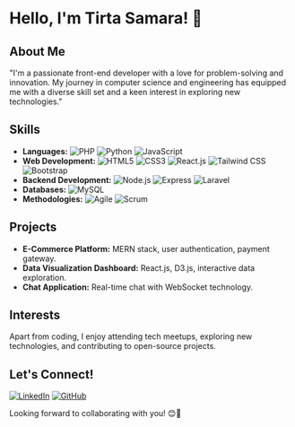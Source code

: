 # Hello, I'm Tirta Samara! 👋

## About Me

"I'm a passionate front-end developer with a love for problem-solving and innovation. My journey in computer science and engineering has equipped me with a diverse skill set and a keen interest in exploring new technologies."

## Skills

- **Languages:** ![PHP](https://img.shields.io/badge/-PHP-777BB4?style=flat-square&logo=php&logoColor=white) ![Python](https://img.shields.io/badge/-Python-3776AB?style=flat-square&logo=python&logoColor=white) ![JavaScript](https://img.shields.io/badge/-JavaScript-F7DF1E?style=flat-square&logo=javascript&logoColor=black)
- **Web Development:** ![HTML5](https://img.shields.io/badge/-HTML5-E34F26?style=flat-square&logo=html5&logoColor=white) ![CSS3](https://img.shields.io/badge/-CSS3-1572B6?style=flat-square&logo=css3&logoColor=white) ![React.js](https://img.shields.io/badge/-React.js-61DAFB?style=flat-square&logo=react&logoColor=black) ![Tailwind CSS](https://img.shields.io/badge/-Tailwind%20CSS-38B2AC?style=flat-square&logo=tailwind-css&logoColor=white) ![Bootstrap](https://img.shields.io/badge/-Bootstrap-7952B3?style=flat-square&logo=bootstrap&logoColor=white)
- **Backend Development:** ![Node.js](https://img.shields.io/badge/-Node.js-339933?style=flat-square&logo=node.js&logoColor=white) ![Express](https://img.shields.io/badge/-Express-000000?style=flat-square&logo=express&logoColor=white) ![Laravel](https://img.shields.io/badge/-Laravel-FF2D20?style=flat-square&logo=laravel&logoColor=white)
- **Databases:** ![MySQL](https://img.shields.io/badge/-MySQL-4479A1?style=flat-square&logo=mysql&logoColor=white)
- **Methodologies:** ![Agile](https://img.shields.io/badge/-Agile-009FDA?style=flat-square) ![Scrum](https://img.shields.io/badge/-Scrum-6DB33F?style=flat-square)


## Projects

- **E-Commerce Platform:** MERN stack, user authentication, payment gateway.
- **Data Visualization Dashboard:** React.js, D3.js, interactive data exploration.
- **Chat Application:** Real-time chat with WebSocket technology.

## Interests

Apart from coding, I enjoy attending tech meetups, exploring new technologies, and contributing to open-source projects.

## Let's Connect!

[![LinkedIn](https://img.shields.io/badge/LinkedIn-Tirta_Samara-blue?style=flat-square&logo=linkedin)](https://www.linkedin.com/in/tirtasamara/)
[![GitHub](https://img.shields.io/badge/GitHub-Tirta71-darkgreen?style=flat-square&logo=github)](https://github.com/Tirta71)

Looking forward to collaborating with you! 😊🚀
